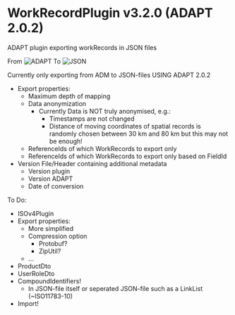 # WorkRecordPlugin v3.2.0 (ADAPT 2.0.2)
ADAPT plugin exporting workRecords in JSON files


From
![ADAPT](https://i.imgur.com/1HWzEz6.png)
To
![JSON](https://i.imgur.com/PV0eZhR.png)

Currently only exporting from ADM to JSON-files USING ADAPT 2.0.2


- Export properties:
  - Maximum depth of mapping
  - Data anonymization 
    - Currently Data is NOT truly anonymised, e.g.: 
      - Timestamps are not changed
      - Distance of moving coordinates of spatial records is randomly chosen between 30 km and 80 km but this may not be enough!
  - ReferenceIds of which WorkRecords to export only
  - ReferenceIds of which WorkRecords to export only based on FieldId
- Version File/Header containing additional metadata 
  - Version plugin
  - Version ADAPT
  - Date of conversion
  


To Do:
- ISOv4Plugin
- Export properties: 
  - More simplified  
  - Compression option
    - Protobuf?
    - ZipUtil?  
  - ...  
- ProductDto
- UserRoleDto
- CompoundIdentifiers!
  - In JSON-file itself or seperated JSON-file such as a LinkList (~ISO11783-10)
- Import!

  
